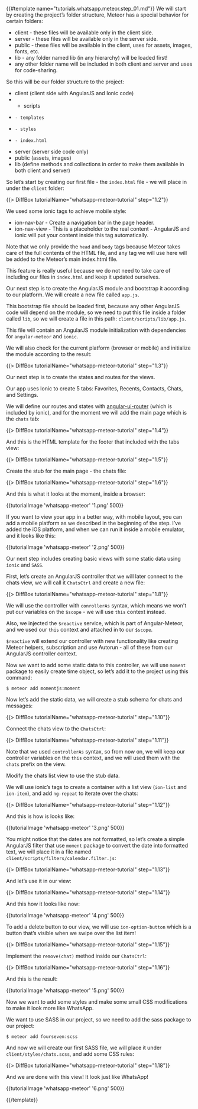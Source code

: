 {{#template name="tutorials.whatsapp.meteor.step_01.md"}}
We will start by creating the project’s folder structure, Meteor has a special behavior for certain folders:

* client - these files will be available only in the client side.
* server - these files will be available only in the server side.
* public - these files will be available in the client, uses for assets, images, fonts, etc.
* lib - any folder named lib (in any hierarchy) will be loaded first!
* any other folder name will be included in both client and server and uses for code-sharing.

So this will be our folder structure to the project:

* client (client side with AngularJS and Ionic code)
*    - scripts
*     - templates
*     - styles
*     - index.html
* server (server side code only)
* public (assets, images)
* lib (define methods and collections in order to make them available in both client and server)

So let’s start by creating our first file - the `index.html` file - we will place in under the `client` folder:

{{> DiffBox tutorialName="whatsapp-meteor-tutorial" step="1.2"}}

We used some ionic tags to achieve mobile style:

* ion-nav-bar - Create a navigation bar in the page header.
* ion-nav-view - This is a placeholder to the real content - AngularJS and ionic will put your content inside this tag automatically.

Note that we only provide the `head` and `body` tags because Meteor takes care of the full contents of the HTML file, and any tag we will use here will be added to the Meteor’s main index.html file.

This feature is really useful because we do not need to take care of including our files in `index.html` and keep it updated ourselves.

Our next step is to create the AngularJS module and bootstrap it according to our platform. 
We will create a new file called `app.js`.

This bootstrap file should be loaded first, because any other AngularJS code will depend on the module, so we need to put this file inside a folder called `lib`, so we will create a file in this path: `client/scripts/lib/app.js`.

This file will contain an AngularJS module initialization with dependencies for `angular-meteor` and `ionic`.

We will also check for the current platform (browser or mobile) and initialize the module according to the result:

{{> DiffBox tutorialName="whatsapp-meteor-tutorial" step="1.3"}}

Our next step is to create the states and routes for the views.

Our app uses Ionic to create 5 tabs: Favorites, Recents, Contacts, Chats, and Settings.

We will define our routes and states with [angular-ui-router](https://atmospherejs.com/angularui/angular-ui-router) (which is included by ionic), and for the moment we will add the main page which is the `chats` tab:

{{> DiffBox tutorialName="whatsapp-meteor-tutorial" step="1.4"}}

And this is the HTML template for the footer that included with the tabs view:

{{> DiffBox tutorialName="whatsapp-meteor-tutorial" step="1.5"}}

Create the stub for the main page - the chats file:

{{> DiffBox tutorialName="whatsapp-meteor-tutorial" step="1.6"}}

And this is what it looks at the moment, inside a browser:

{{tutorialImage 'whatsapp-meteor' '1.png' 500}}

If you want to view your app in a better way, with mobile layout, you can add a mobile platform as we described in the beginning of the step. I’ve added the iOS platform, and when we can run it inside a mobile emulator, and it looks like this:

{{tutorialImage 'whatsapp-meteor' '2.png' 500}}

Our next step includes creating basic views with some static data using `ionic` and `SASS`.

First, let’s create an AngularJS controller that we will later connect to the chats view, we will call it `ChatsCtrl` and create a new file:

{{> DiffBox tutorialName="whatsapp-meteor-tutorial" step="1.8"}}

We will use the controller with `conrollerAs` syntax, which means we won't put our variables on the `$scope` - we will use `this` context instead.


Also, we injected the `$reactive` service, which is part of Angular-Meteor, and we used our `this` context and attached in to our `$scope`.


`$reactive` will extend our controller with new functionality like creating Meteor helpers, subscription and use Autorun - all of these from our AngularJS controller context.


Now we want to add some static data to this controller, we will use `moment` package to easily create time object, so let’s add it to the project using this command:

    $ meteor add momentjs:moment

Now let’s add the static data, we will create a stub schema for chats and messages:

{{> DiffBox tutorialName="whatsapp-meteor-tutorial" step="1.10"}}

Connect the chats view to the `ChatsCtrl`:

{{> DiffBox tutorialName="whatsapp-meteor-tutorial" step="1.11"}}

Note that we used `controllerAs` syntax, so from now on, we will keep our controller variables on the `this` context, and we will used them with the `chats` prefix on the view.

Modify the chats list view to use the stub data.

We will use ionic’s tags to create a container with a list view (`ion-list` and `ion-item`), and add `ng-repeat` to iterate over the chats:

{{> DiffBox tutorialName="whatsapp-meteor-tutorial" step="1.12"}}

And this is how is looks like:

{{tutorialImage 'whatsapp-meteor' '3.png' 500}}

You might notice that the dates are not formatted, so let’s create a simple AngularJS filter that use `moment` package to convert the date into formatted text, we will place it in a file named `client/scripts/filters/calendar.filter.js`:

{{> DiffBox tutorialName="whatsapp-meteor-tutorial" step="1.13"}}

And let’s use it in our view:

{{> DiffBox tutorialName="whatsapp-meteor-tutorial" step="1.14"}}

And this how it looks like now:

{{tutorialImage 'whatsapp-meteor' '4.png' 500}}

To add a delete button to our view, we will use `ion-option-button` which is a button that’s visible when we swipe over the list item!

{{> DiffBox tutorialName="whatsapp-meteor-tutorial" step="1.15"}}

Implement the `remove(chat)` method inside our `ChatsCtrl`:

{{> DiffBox tutorialName="whatsapp-meteor-tutorial" step="1.16"}}

And this is the result:

{{tutorialImage 'whatsapp-meteor' '5.png' 500}}

Now we want to add some styles and make some small CSS modifications to make it look more like WhatsApp.

We want to use SASS in our project, so we need to add the sass package to our project:

    $ meteor add fourseven:scss

And now we will create our first SASS file, we will place it under `client/styles/chats.scss`, and add some CSS rules:

{{> DiffBox tutorialName="whatsapp-meteor-tutorial" step="1.18"}}

And we are done with this view! It look just like WhatsApp!

{{tutorialImage 'whatsapp-meteor' '6.png' 500}}

{{/template}}
